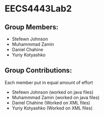 # EECS4443Lab2

## Group Members:
- Stefewn Johnson
- Muhammmad Zamin
- Daniel Chahine
- Yuriy Kotyashko

## Group Contributions:
Each member put in equal amount of effort
- Stefewn Johnson (worked on java files)
- Muhammmad Zamin (worked on java files)
- Daniel Chahine (Worked on XML files)
- Yuriy Kotyashko (Worked on XML files)
